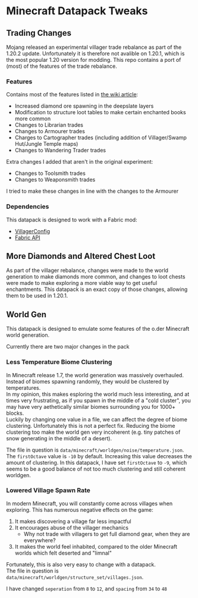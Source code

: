 # Minecraft Datapack Tweaks

## Trading Changes

Mojang released an experimental villager trade rebalance as part of the 1.20.2 update. Unfortunately it is therefore not avalible on 1.20.1, which is the most popular 1.20 version for modding. This repo contains a port of (most) of the features of the trade rebalance.

### Features

Contains most of the features listed in [the wiki article](https://minecraft.wiki/w/Villager_Trade_Rebalance):
* Increased diamond ore spawning in the deepslate layers
* Modification to structure loot tables to make certain enchanted books more common
* Changes to Librarian trades
* Changes to Armourer trades
* Charges to Cartographer trades (including addition of Villager/Swamp Hut/Jungle Temple maps)
* Changes to Wandering Trader trades

Extra changes I added that aren't in the original experiment:
* Changes to Toolsmith trades
* Changes to Weaponsmith trades

I tried to make these changes in line with the changes to the Armourer

### Dependencies

This datapack is designed to work with a Fabric mod:

* [VillagerConfig](https://modrinth.com/mod/villagerconfig)
* [Fabric API](https://www.curseforge.com/minecraft/mc-mods/fabric-api)


## More Diamonds and Altered Chest Loot

As part of the villager rebalance, changes were made to the world generation to make diamonds more common, and changes to loot chests were made to make exploring a more viable way to get useful enchantments. This datapack is an exact copy of those changes, allowing them to be used in 1.20.1.

## World Gen

This datapack is designed to emulate some features of the o.der Minecraft world generation.

Currently there are two major changes in the pack

### Less Temperature Biome Clustering

In Minecraft release 1.7, the world generation was massively overhauled. Instead of biomes spawning randomly, they would be clustered by temperatures.  
In my opinion, this makes esploring the world much less interesting, and at times very frustrating, as if you spawn in the middle of a "cold cluster", you may have very aethetically similar biomes surrounding you for 1000+ blocks.  
Luckily by changing one value in a file, we can affect the degree of biome clustering. Unfortunately this is not a perfect fix. Reducing the biome clustering too make the world gen very incoherent (e.g. tiny patches of snow generating in the middle of a desert).  

The file in question is `data/minecraft/worldgen/noise/temperature.json`. The `firstOctave` value is `-10` by default. Increasing this value decreases the amount of clustering. In this datapack, I have set `firstOctave` to `-9`, which seems to be a good balance of not too much clustering and still coherent worldgen.

### Lowered Village Spawn Rate

In modern Minecraft, you will constantly come across villages when exploring. This has numerous negative effects on the game:

1) It makes discovering a village far less impactful
2) It encourages abuse of the villager mechanics
	* Why not trade with villagers to get full diamond gear, when they are everywhere?
3) It makes the world feel inhabited, compared to the older Minecraft worlds which felt deserted and "limnal"

Fortunately, this is also very easy to change with a datapack.  
The file in question is `data/minecraft/worldgen/structure_set/villages.json`. 

I have changed `seperation` from `8` to `12`, and `spacing` from `34` to `48`
